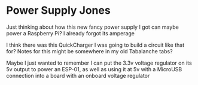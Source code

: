 # Power Supply Jones

Just thinking about how this new fancy power supply I got can maybe power a Raspberry Pi? I already forgot its amperage

I think there was this QuickCharger I was going to build a circuit like that for? Notes for this might be somewhere in my old Tabalanche tabs?

Maybe I just wanted to remember I can put the 3.3v voltage regulator on its 5v output to power an ESP-01, as well as using it at 5v with a MicroUSB connection into a board with an onboard voltage regulator
